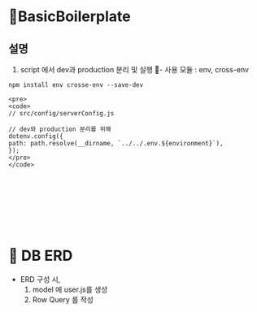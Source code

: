 # BasicBoilerplate

## 설명 

   1) script 에서 dev과 production 분리 및 실행
     - 사용 모듈 : env, cross-env
    
`` npm install env crosse-env --save-dev ``

    <pre>
    <code>
    // src/config/serverConfig.js
    
    // dev와 production 분리를 위해
    dotenv.config({
    path: path.resolve(__dirname, `../../.env.${environment}`),
    });
    </pre>
    </code>

    
    

<br/>
<br/>


<br/>
<br/>

 
<br/>
<br/>

# 🔎 DB ERD
- ERD 구성 시,
  1) model 에 user.js를 생성
  2) Row Query 를 작성
